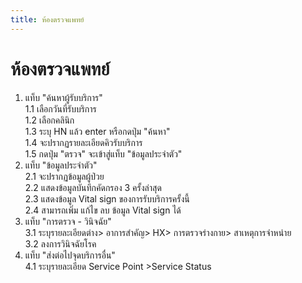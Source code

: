 ```yaml
---
title: ห้องตรวจแพทย์
---
```


# ห้องตรวจแพทย์
1. แท็บ "ค้นหาผู้รับบริการ"  
  1.1 เลือกวันที่รับบริการ  
  1.2 เลือกคลินิก  
  1.3 ระบุ HN แล้ว enter หรือกดปุ่ม "ค้นหา"  
  1.4 จะปรากฏรายละเอียดคิวรับบริการ  
  1.5 กดปุ่ม "ตรวจ" จะเข้าสู่แท็บ "ข้อมูลประจำตัว"  
2. แท็บ "ข้อมูลประจำตัว"  
  2.1 จะปรากฏข้อมูลผู้ป่วย  
  2.2 แสดงข้อมูลบันทึกคัดกรอง 3 ครั้งล่าสุด  
  2.3 แสดงข้อมูล Vital sign ของการรับบริการครั้งนี้  
  2.4 สามารถเพิ่ม แก้ไข ลบ ข้อมูล Vital sign ได้  
3. แท็บ "การตรวจ - วินิจฉัย"  
  3.1 ระบุรายละเอียดต่าง> อาการสำคัญ> HX> การตรวจร่างกาย> สาเหตุการจำหน่าย  
  3.2 ลงการวินิจฉัยโรค  
4. แท็บ "ส่งต่อไปจุดบริการอื่น"  
  4.1 ระบุรายละเอียด Service Point >Service Status  